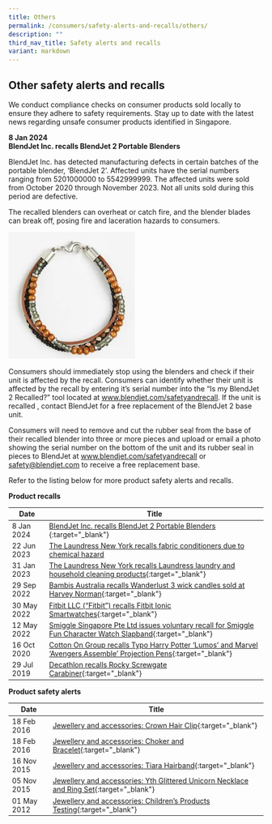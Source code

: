 ```yaml
---
title: Others
permalink: /consumers/safety-alerts-and-recalls/others/
description: ""
third_nav_title: Safety alerts and recalls
variant: markdown
---
```

## Other safety alerts and recalls
We conduct compliance checks on consumer products sold locally to ensure they adhere to safety requirements. Stay up to date with the latest news regarding unsafe consumer products identified in Singapore.

**8 Jan 2024**<br>
**BlendJet Inc. recalls BlendJet 2 Portable Blenders**<br>

BlendJet Inc. has detected manufacturing defects in certain batches of the portable blender, ‘BlendJet 2’. Affected units have the serial numbers ranging from 5201000000 to 5542999999. The affected units were sold from October 2020 through November 2023. Not all units sold during this period are defective. 

The recalled blenders can overheat or catch fire, and the blender blades can break off, posing fire and laceration hazards to consumers.

<img src="/images/product-safety-alerts-and-recalls/children-products/hnm-clasp-bracelet.png" style="width:250px;height:250px;"><br>


Consumers should immediately stop using the blenders and check if their unit is affected by the recall. Consumers can identify whether their unit is affected by the recall by entering it’s serial number into the “Is my BlendJet 2 Recalled?” tool located at  www.blendjet.com/safetyandrecall. If the unit is recalled , contact BlendJet for a free replacement of the BlendJet 2 base unit.

Consumers will need to remove and cut the rubber seal from the base of their recalled blender into three or more pieces and upload or email a photo showing the serial number on the bottom of the unit and its rubber seal in pieces to BlendJet at www.blendjet.com/safetyandrecall or safety@blendjet.com to receive a free replacement base.

Refer to the listing below for more product safety alerts and recalls.

**Product recalls**

|Date|Title|
|---|---|
|8 Jan 2024|[BlendJet Inc. recalls BlendJet 2 Portable Blenders ](/files/product-safety-alerts-and-recalls/others/others_recall_2024_01_08_blendjet_blendjet2_pdf.pdf){:target="_blank"}||18 Aug 2023|[H&amp;M Recalls Clasp Beaded Bracelet](/files/product-safety-alerts-and-recalls/children-products/children-products-recall-2023-08-18-hnm-clasp-bracelet.pdf){:target="_blank"}|
|22 Jun 2023|[The Laundress New York recalls fabric conditioners due to chemical hazard](/files/product-safety-alerts-and-recalls/others/others-recall-2023-06-22-thelaundress_fabricconditioner.pdf)
|31 Jan 2023|[The Laundress New York recalls Laundress laundry and household cleaning products](/files/product-safety-alerts-and-recalls/others/others-recall-2023-01-31-the-laundress.pdf){:target="_blank"}|
|29 Sep 2022|[Bambis Australia recalls Wanderlust 3 wick candles sold at Harvey Norman](/files/product-safety-alerts-and-recalls/recreational-products/recreational-products-recall-2022-09-29-bambis-australia-recalls-wanderlust-3-wick-candles.pdf){:target="_blank"}|
|30 May 2022|[Fitbit LLC (“Fitbit”) recalls Fitbit Ionic Smartwatches](/files/product-safety-alerts-and-recalls/recreational-products/recreational-products-recall-2022-05-30-fitbit-recalls-fitbit-ionic-smartwatches.pdf){:target="_blank"}|
|12 May 2022|[Smiggle Singapore Pte Ltd issues voluntary recall for Smiggle Fun Character Watch Slapband](/files/product-safety-alerts-and-recalls/children-products/smiggle-watch-12-may-2022.pdf){:target="_blank"}|
|16 Oct 2020 &nbsp; &nbsp; |[Cotton On Group recalls Typo Harry Potter ‘Lumos’ and Marvel ‘Avengers Assemble’ Projection Pens](/files/product-safety-alerts-and-recalls/children-products/children-products-recall-2020-10-16-cotton-on-group-recalls-typo-harry-potter-projection-pens.pdf){:target="_blank"}|
|29 Jul 2019|[Decathlon recalls Rocky Screwgate Carabiner](/files/product-safety-alerts-and-recalls/recreational-products/recreational-products-recall-2019-07-29-decathlon-recalls-rocky-screwgate-carabiner.pdf){:target="_blank"}|

**Product safety alerts**

|Date|Title|
|---|---|
|18 Feb 2016|[Jewellery and accessories: Crown Hair Clip](/files/product-safety-alerts-and-recalls/children-products/children-products-alert-2016-02-18-crown-hair-clip.pdf){:target="_blank"}|
|18 Feb 2016|[Jewellery and accessories: Choker and Bracelet](/files/product-safety-alerts-and-recalls/children-products/children-products-alert-2016-02-18-choker-and-bracelet.pdf){:target="_blank"}|
|16 Nov 2015|[Jewellery and accessories: Tiara Hairband](/files/product-safety-alerts-and-recalls/children-products/children-products-alert-2015-11-16-tiara-hairband.pdf){:target="_blank"}|
|05 Nov 2015|[Jewellery and accessories: Yth Glittered Unicorn Necklace and Ring Set](/files/product-safety-alerts-and-recalls/children-products/children-products-alert-2015-11-05-yth-glittered-unicorn-necklace-and-ring-set.pdf){:target="_blank"}|
|01 May 2012|[Jewellery and accessories: Children’s Products Testing](/files/product-safety-alerts-and-recalls/children-products/children-products-alert-2012-05-01-children-products-testing.pdf){:target="_blank"}|